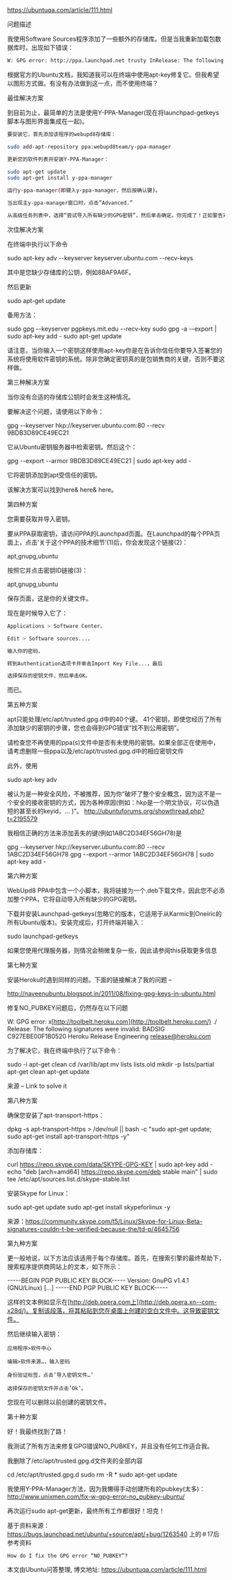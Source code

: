  

https://ubuntuqa.com/article/111.html

问题描述

我使用Software Sources程序添加了一些额外的存储库。但是当我重新加载包数据库时，出现如下错误：

``` bash
W: GPG error: http://ppa.launchpad.net trusty InRelease: The following signatures couldn’t be verified because the public key is not available: NO_PUBKEY 8BAF9A6F
```

根据官方的Ubuntu文档，我知道我可以在终端中使用apt-key修复它。但我希望以图形方式做。有没有办法做到这一点，而不使用终端？

最佳解决方案

到目前为止，最简单的方法是使用Y-PPA-Manager(现在将launchpad-getkeys脚本与图形界面集成在一起)。

``` bash
要安装它，首先添加该程序的webupd8存储库：

sudo add-apt-repository ppa:webupd8team/y-ppa-manager

更新您的软件列表并安装Y-PPA-Manager：

sudo apt-get update
sudo apt-get install y-ppa-manager

运行y-ppa-manager(即键入y-ppa-manager，然后按确认键)。

当出现主y-ppa-manager窗口时，点击”Advanced.”

从高级任务列表中，选择“尝试导入所有缺少的GPG密钥”，然后单击确定。你完成了！正如警告对话框所示，当您开始操作时，根据您拥有的PPA数量和连接速度，可能需要一段时间(大约2分钟)。
```

次佳解决方案

在终端中执行以下命令

sudo apt-key adv --keyserver keyserver.ubuntu.com --recv-keys <PUBKEY>

其中<PUBKEY>是您缺少存储库的公钥，例如8BAF9A6F。

然后更新

sudo apt-get update

备用方法：

sudo gpg --keyserver pgpkeys.mit.edu --recv-key <PUBKEY>
sudo gpg -a --export <PUBKEY> | sudo apt-key add -
sudo apt-get update

请注意，当你输入一个密钥这样使用apt-key你是在告诉你信任你要导入签署您的系统将使用软件密钥的系统。除非您确定密钥真的是包销售商的关键，否则不要这样做。

第三种解决方案

当你没有合适的存储库公钥时会发生这种情况。

要解决这个问题，请使用以下命令：

gpg --keyserver hkp://keyserver.ubuntu.com:80 --recv 9BDB3D89CE49EC21

它从Ubuntu密钥服务器中检索密钥。然后这个：

gpg --export --armor 9BDB3D89CE49EC21 | sudo apt-key add -

它将密钥添加到apt受信任的密钥。

该解决方案可以找到here& here& here。

第四种方案

您需要获取并导入密钥。

要从PPA获取密钥，请访问PPA的Launchpad页面。在Launchpad的每个PPA页面上，点击’关于这个PPA的技术细节'(1)后，你会发现这个链接(2)：

apt,gnupg,ubuntu

按照它并点击密钥ID链接(3)：

apt,gnupg,ubuntu

保存页面，这是你的关键文件。

现在是时候导入它了：

``` bash
Applications > Software Center，

Edit > Software sources...，

输入你的密码，

转到Authentication选项卡并单击Import Key File...，最后

选择保存的密钥文件，然后单击OK。
```

而已。

第五种方案

apt只能处理/etc/apt/trusted.gpg.d中的40个键。 41个密钥，即使您经历了所有添加缺少的密钥的步骤，您也会得到GPG错误“找不到公用密钥”。

请检查您不再使用的ppa(s)文件中是否有未使用的密钥。如果全部正在使用中，请考虑删除一些ppa以及/etc/apt/trusted.gpg.d中的相应密钥文件

此外，使用

sudo apt-key adv

被认为是一种安全风险，不被推荐，因为你“破坏了整个安全概念，因为这不是一个安全的接收密钥的方式，因为各种原因(例如：hkp是一个明文协议，可以伪造短的甚至长的keyid，… )”。 http://ubuntuforums.org/showthread.php?t=2195579

我相信正确的方法来添加丢失的键(例如1ABC2D34EF56GH78)是

gpg --keyserver hkp://keyserver.ubuntu.com:80 --recv 1ABC2D34EF56GH78
gpg --export --armor 1ABC2D34EF56GH78 | sudo apt-key add -

第六种方案

WebUpd8 PPA中包含一个小脚本，我将链接为一个.deb下载文件，因此您不必添加整个PPA，它将自动导入所有缺少的GPG密钥。

下载并安装Launchpad-getkeys(忽略它的版本，它适用于从Karmic到Oneiric的所有Ubuntu版本)。安装完成后，打开终端并输入：

sudo launchpad-getkeys

如果您使用代理服务器，则情况会稍微复杂一些，因此请参阅this获取更多信息

第七种方案

安装Heroku时遇到同样的问题。下面的链接解决了我的问题 –

http://naveenubuntu.blogspot.in/2011/08/fixing-gpg-keys-in-ubuntu.html

修复NO_PUBKEY问题后，仍然存在以下问题

W: GPG error: x[http://toolbelt.heroku.com](http://toolbelt.heroku.com/) ./ Release: The following signatures were invalid: BADSIG C927EBE00F1B0520 Heroku Release Engineering <release@heroku.com>

为了解决它，我在终端中执行了以下命令：

sudo -i
apt-get clean
cd /var/lib/apt
mv lists lists.old
mkdir -p lists/partial
apt-get clean
apt-get update

来源 – Link to solve it

第八种方案

确保您安装了apt-transport-https：

dpkg -s apt-transport-https > /dev/null || bash -c "sudo apt-get update;
sudo apt-get install apt-transport-https -y"

添加存储库：

curl https://repo.skype.com/data/SKYPE-GPG-KEY | sudo apt-key add -
echo "deb [arch=amd64] https://repo.skype.com/deb stable main" | sudo tee /etc/apt/sources.list.d/skype-stable.list

安装Skype for Linux：

sudo apt-get update
sudo apt-get install skypeforlinux -y

来源：https://community.skype.com/t5/Linux/Skype-for-Linux-Beta-signatures-couldn-t-be-verified-because-the/td-p/4645756

第九种方案

更一般地说，以下方法应该适用于每个存储库。首先，在搜索引擎的最终帮助下，搜索程序提供商网站上的文本，如下所示：

-----BEGIN PGP PUBLIC KEY BLOCK-----
Version: GnuPG v1.4.1 (GNU/Linux)
[...]
-----END PGP PUBLIC KEY BLOCK-----

这样的文本例如显示在[http://deb.opera.com上](http://deb.opera.xn--com-x28d/)。复制该段落，将其粘贴到您在桌面上创建的空白文件中。这导致密钥文件。

然后继续输入密钥：

```
应用程序>软件中心

编辑>软件来源…，输入密码

身份验证标签，点击’导入密钥文件…’

选择保存的密钥文件并点击’Ok’。
```

您现在可以删除以前创建的密钥文件。

第十种方案

好！我最终找到了路！

我测试了所有方法来修复GPG错误NO_PUBKEY，并且没有任何工作适合我。

我删除了/etc/apt/trusted.gpg.d文件夹的全部内容

cd /etc/apt/trusted.gpg.d
sudo rm -R *
sudo apt-get update

我使用Y-PPA-Manager方法，因为我懒得手动创建所有的pubkey(太多)：http://www.unixmen.com/fix-w-gpg-error-no_pubkey-ubuntu/

再次运行sudo apt-get更新，最终所有工作都很好！坦克！

基于资料来源：https://bugs.launchpad.net/ubuntu/+source/apt/+bug/1263540 上的＃17后
参考资料

``` base
How do I fix the GPG error “NO_PUBKEY”?
```

本文由Ubuntu问答整理, 博文地址: https://ubuntuqa.com/article/111.html

